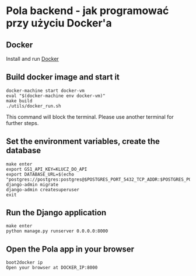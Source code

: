 # Pola backend - jak programować przy użyciu Docker'a

## Docker

Install and run [Docker](https://docs.docker.com/compose/install/)

## Build docker image and start it
```
docker-machine start docker-vm
eval "$(docker-machine env docker-vm)"
make build
./utils/docker_run.sh 
```
This command will block the terminal. Please use another terminal for further steps.

## Set the environment variables, create the database
```
make enter
export GS1_API_KEY=KLUCZ_DO_API
export DATABASE_URL=$(echo "postgres://postgres:postgres@$POSTGRES_PORT_5432_TCP_ADDR:$POSTGRES_PORT_5432_TCP_PORT/pola")
django-admin migrate
django-admin createsuperuser
exit
```

## Run the Django application
```
make enter
python manage.py runserver 0.0.0.0:8000
```

## Open the Pola app in your browser
```
boot2docker ip
Open your browser at DOCKER_IP:8000
```
